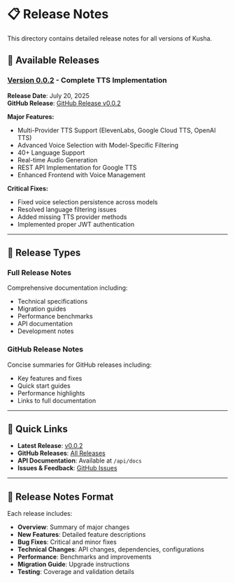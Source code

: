 # 📋 Release Notes

This directory contains detailed release notes for all versions of Kusha.

## 📂 Available Releases

### [Version 0.0.2](RELEASE_NOTES_v0.0.2.md) - Complete TTS Implementation
**Release Date**: July 20, 2025  
**GitHub Release**: [GitHub Release v0.0.2](GITHUB_RELEASE_v0.0.2.md)

**Major Features:**
- Multi-Provider TTS Support (ElevenLabs, Google Cloud TTS, OpenAI TTS)
- Advanced Voice Selection with Model-Specific Filtering
- 40+ Language Support
- Real-time Audio Generation
- REST API Implementation for Google TTS
- Enhanced Frontend with Voice Management

**Critical Fixes:**
- Fixed voice selection persistence across models
- Resolved language filtering issues
- Added missing TTS provider methods
- Implemented proper JWT authentication

---

## 📖 Release Types

### Full Release Notes
Comprehensive documentation including:
- Technical specifications
- Migration guides
- Performance benchmarks
- API documentation
- Development notes

### GitHub Release Notes
Concise summaries for GitHub releases including:
- Key features and fixes
- Quick start guides
- Performance highlights
- Links to full documentation

---

## 🔗 Quick Links

- **Latest Release**: [v0.0.2](RELEASE_NOTES_v0.0.2.md)
- **GitHub Releases**: [All Releases](https://github.com/Kusha-ai/Kusha/releases)
- **API Documentation**: Available at `/api/docs`
- **Issues & Feedback**: [GitHub Issues](https://github.com/Kusha-ai/Kusha/issues)

---

## 📝 Release Notes Format

Each release includes:
- **Overview**: Summary of major changes
- **New Features**: Detailed feature descriptions
- **Bug Fixes**: Critical and minor fixes
- **Technical Changes**: API changes, dependencies, configurations
- **Performance**: Benchmarks and improvements
- **Migration Guide**: Upgrade instructions
- **Testing**: Coverage and validation details